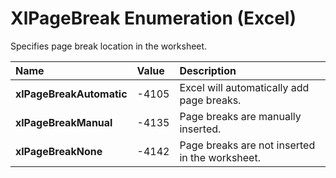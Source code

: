 
# XlPageBreak Enumeration (Excel)

Specifies page break location in the worksheet.



|**Name**|**Value**|**Description**|
|:-----|:-----|:-----|
|**xlPageBreakAutomatic**|-4105|Excel will automatically add page breaks.|
|**xlPageBreakManual**|-4135|Page breaks are manually inserted.|
|**xlPageBreakNone**|-4142|Page breaks are not inserted in the worksheet.|
